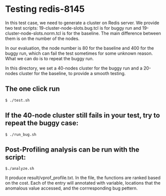 # Testing redis-8145
In this test case, we need to generate a cluster on Redis server.
We provide two test scripts:
19-cluster-node-slots.bug.tcl is for buggy run and 19-cluster-node-slots.norm.tcl is for the baseline.
The main difference between them is on the number of the nodes.

In our evaluation, the node number is 80 for the baseline and 400 for the buggy run, which can fail the test sometimes for some
unknown reason. What we can do is to repeat the buggy run.

In this directory, we set a 40-nodes cluster for the buggy run and a 20-nodes cluster for the baseline,
to provide a smooth testing.

## The one click run
```
$ ./test.sh
```
## If the 40-node cluster still fails in your test, try to repeat the buggy case:
```
$ ./run_bug.sh
```

## Post-Profiling analysis can be run with the script:
```
$./analyze.sh
```
It produce result/vprof_profile.txt. In the file, the functions are ranked based on the cost. Each of the entry
will annotated with variable, locations that the anomalous value accessed, and the corrresponding  bug pettern.
